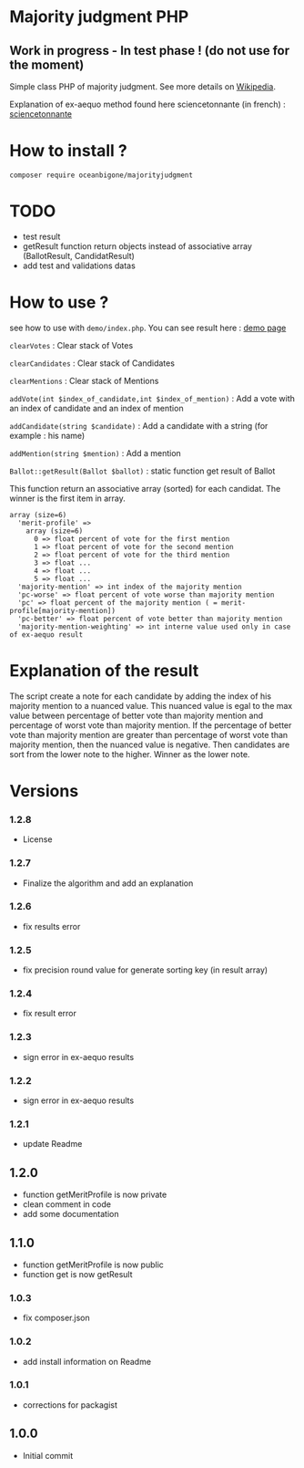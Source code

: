 # Majority judgment PHP 

## Work in progress - In test phase ! (do not use for the moment)

Simple class PHP of majority judgment. See more details on [Wikipedia](https://en.wikipedia.org/wiki/Majority_judgment).

Explanation of ex-aequo method found here sciencetonnante (in french) : [sciencetonnante](https://sciencetonnante.wordpress.com/2016/10/21/reformons-lelection-presidentielle/)

# How to install ?

``` composer require oceanbigone/majorityjudgment ``` 

# TODO
- test result
- getResult function return objects instead of associative array (BallotResult, CandidatResult)
- add test and validations datas

# How to use ?

see how to use with ``demo/index.php``.
You can see result here : [demo page](http://majority-judgement-demo.garrot.org)

``clearVotes`` : Clear stack of Votes

``clearCandidates`` : Clear stack of Candidates

``clearMentions`` : Clear stack of Mentions

``addVote(int $index_of_candidate,int $index_of_mention)`` : Add a vote with an index of candidate and an index of mention

``addCandidate(string $candidate)`` : Add a candidate with a string (for example : his name)

``addMention(string $mention)`` : Add a mention

``Ballot::getResult(Ballot $ballot)`` : static function get result of Ballot

This function return an associative array (sorted) for each candidat. The winner is the first item in array.
```
array (size=6)
  'merit-profile' => 
    array (size=6)
      0 => float percent of vote for the first mention
      1 => float percent of vote for the second mention
      2 => float percent of vote for the third mention
      3 => float ...
      4 => float ...
      5 => float ...
  'majority-mention' => int index of the majority mention
  'pc-worse' => float percent of vote worse than majority mention
  'pc' => float percent of the majority mention ( = merit-profile[majority-mention])
  'pc-better' => float percent of vote better than majority mention
  'majority-mention-weighting' => int interne value used only in case of ex-aequo result
```
# Explanation of the result
The script create a note for each candidate by adding the index of his majority mention to a nuanced value. This nuanced value is egal to the max value between percentage of better vote than majority mention and percentage of worst vote than majority mention. 
If the percentage of better vote than majority mention are greater than percentage of worst vote than majority mention, then the nuanced value is negative.
Then candidates are sort from the lower note to the higher. Winner as the lower note.


# Versions

### 1.2.8
- License

### 1.2.7
- Finalize the algorithm and add an explanation

### 1.2.6
- fix results error

### 1.2.5
- fix precision round value for generate sorting key (in result array)

### 1.2.4
- fix result error

### 1.2.3
- sign error in ex-aequo results

### 1.2.2
- sign error in ex-aequo results

### 1.2.1
- update Readme

## 1.2.0
- function getMeritProfile is now private
- clean comment in code
- add some documentation

## 1.1.0
- function getMeritProfile is now public
- function get is now getResult

### 1.0.3
- fix composer.json 

### 1.0.2
- add install information on Readme

### 1.0.1
- corrections for packagist

## 1.0.0
- Initial commit






